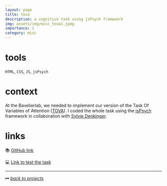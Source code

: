 ```yaml
---
layout: page
title: tova
description: a cognitive task using jsPsych framework
img: assets/img/misc_tova1.jpeg
importance: 1
category: misc
---
```


# tools

`HTML`, `CSS`, `JS`, `jsPsych`

# context

At the Bavelierlab, we needed to implement our version of the Task Of Variables of Attention ([TOVA](https://link.springer.com/referenceworkentry/10.1007/978-3-319-56782-2_9092-1)). I coded the whole task using the [jsPsych](https://www.jspsych.org/7.3/) framework in collaboration with [Sylvie Denkinger](https://www.linkedin.com/in/sylvie-denkinger-1b41943a/).

# links

📚 [GitHub link](https://gitlab.unige.ch/bavelierlab/tova)

💻 [Link to test the task](https://tecfaetu.unige.ch/etu-maltt/baldur/rioja0/bl/tova/)

______

⏮ [*back to projects*](./..)